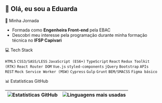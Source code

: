## 👋 Olá, eu sou a Eduarda

🚀 Minha Jornada

- Formada como **Engenheira Front-end** pela EBAC
- Descobri meu interesse pela programação durante minha formação técnica no **IFSP Capivari**

💻 Tech Stack

`HTML5` `CSS3/SASS/LESS` `JavaScript (ES6+)` `TypeScript` 
`React` `Redux Toolkit (RTK)` `React Router DOM` `Vue.js` 
`styled-components` `jQuery` `Bootstrap` `APIs REST` `Mock Service Worker (MSW)`
`Cypress` `Gulp` `Grunt` `BEM/SMACSS` `Figma básico`

📊 Estatísticas GitHub

| ![Estatísticas GitHub](https://github-readme-stats.vercel.app/api?username=Eduarda-Nere&show_icons=true&theme=dracula&include_all_commits=true&count_private=true) | ![Linguagens mais usadas](https://github-readme-stats.vercel.app/api/top-langs/?username=Eduarda-Nere&layout=compact&langs_count=7&theme=dracula) |
|-----------------------------------------------------------------------------------------------------------------------------------------------------------------|-------------------------------------------------------------------------------------------------------------------------------------------------|
